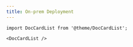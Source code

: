 ```yaml
---
title: On-prem Deployment
---
```


```mdx-code-block
import DocCardList from '@theme/DocCardList';

<DocCardList />
```